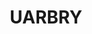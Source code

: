 ---
lastmod: '2025-04-06T06:05:20+00:00'
latitude: -32.047498
layout: suburb
longitude: 150.187517
postcode: '2329'
state: NSW
title: UARBRY
url: /nsw/uarbry/
---